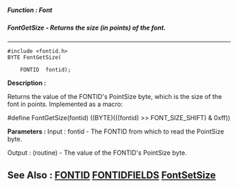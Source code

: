 ##### Function : Font
##### FontGetSize - Returns the size (in points) of the font.
---
```
#include <fontid.h>
BYTE FontGetSize(

	FONTID  fontid);
```
**Description :**

Returns the value of the FONTID's PointSize byte, which is the size of the font 
in points.  Implemented as a macro:

#define FontGetSize(fontid) ((BYTE)(((fontid) >> FONT_SIZE_SHIFT) & 0xff))

**Parameters :**
Input :
fontid  -  The FONTID from which to read the PointSize byte.

Output :
(routine)  -  The value of the FONTID's PointSize byte.



**See Also :**
[FONTID](/domino-c-api-docs/reference/Data/FONTID)
[FONTIDFIELDS](/domino-c-api-docs/reference/Data/FONTIDFIELDS)
[FontSetSize](/domino-c-api-docs/reference/Func/FontSetSize)
---
